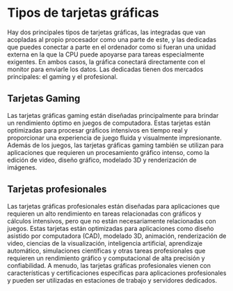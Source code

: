 # Tipos de tarjetas gráficas

Hay dos principales tipos de tarjetas gráficas, las integradas que van acopladas al propio procesador como una parte de este, y las dedicadas que puedes conectar a parte en el ordenador como si fueran una unidad externa en la que la CPU puede apoyarse para tareas especialmente exigentes. En ambos casos, la gráfica conectará directamente con el monitor para enviarle los datos. Las dedicadas tienen dos mercados principales: el gaming y el profesional.

## Tarjetas Gaming

Las tarjetas gráficas gaming están diseñadas principalmente para brindar un rendimiento óptimo en juegos de computadora. Estas tarjetas están optimizadas para procesar gráficos intensivos en tiempo real y proporcionar una experiencia de juego fluida y visualmente impresionante. Además de los juegos, las tarjetas gráficas gaming también se utilizan para aplicaciones que requieren un procesamiento gráfico intenso, como la edición de video, diseño gráfico, modelado 3D y renderización de imágenes.

## Tarjetas profesionales

Las tarjetas gráficas profesionales están diseñadas para aplicaciones que requieren un alto rendimiento en tareas relacionadas con gráficos y cálculos intensivos, pero que no están necesariamente relacionadas con juegos. Estas tarjetas están optimizadas para aplicaciones como diseño asistido por computadora (CAD), modelado 3D, animación, renderización de video, ciencias de la visualización, inteligencia artificial, aprendizaje automático, simulaciones científicas y otras tareas profesionales que requieren un rendimiento gráfico y computacional de alta precisión y confiabilidad. A menudo, las tarjetas gráficas profesionales vienen con características y certificaciones específicas para aplicaciones profesionales y pueden ser utilizadas en estaciones de trabajo y servidores dedicados.
